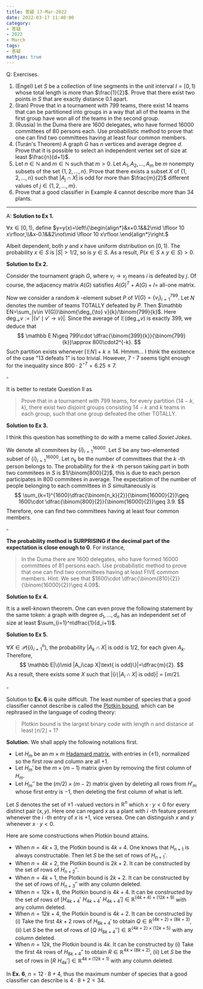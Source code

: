 ```yaml
---
title: 答疑 17-Mar-2022
date: 2022-03-17 11:40:00
category: 
- 答疑
- 2022
- March
tags: 
- 答疑
mathjax: true
---
```



Q: Exercises.

1. (Engel) Let $S$ be a collection of line segments in the unit interval $I=[0,1)$ whose total length is more than $\frac{1}{2}$. Prove that there exist two points in $S$ that are exactly distance $0.1$ apart.
2. (Iran) Prove that in a tournament with $799$ teams, there exist $14$ teams that can be partitioned into groups in a way that all of the teams in the first group have won all of the teams in the second group.
3. (Russia) In the Duma there are $1600$ delegates, who have formed $16000$ committees of $80$ persons each. Use probabilistic method to prove that one can find two committees having at least four common members.
4. (Turán's Theorem) A graph $G$ has $n$ vertices and average degree $d$. Prove that it is possible to select an independent vertex set of size at least $\frac{n}{d+1}$.
5. Let $n \in \mathbb{N}$ and $m \in \mathbb{N}$ such that $m>0$. Let $A_{1}, A_{2}, \ldots, A_{m}$ be $m$ nonempty subsets of the set $\{1,2, \ldots, n\}$. Prove that there exists a subset $X$ of $\{1,2, \ldots, n\}$ such that $\left|A_{j} \cap X\right|$ is odd for more than $\frac{m}{2}$ different values of $j \in\{1,2, \ldots, m\}$.
6. Prove that a good classifier in Example 4 cannot describe more than $34$ plants.

***

A: **Solution to Ex 1.**

$\forall x\in [0,1)$, define $y=y(x)=\left\{\begin{align*}&x+0.1&&2\mid \lfloor 10 x\rfloor,\\&x-0.1&&2\not\mid \lfloor 10 x\rfloor.\end{align*}\right.$

Albeit dependent, both $y$ and $x$ have uniform distribution on $[0,1)$. The probability $x\in S$ is $|S|>1/2$, so is $y\in S$. As a result, $P(x\in S\land y\in S)>0$.

**Solution to Ex 2.**

Consider the tournament graph $G$, where $v_i\to v_j$ means $i$ is defeated by $j$. Of course, the adjacency matrix $A(G)$ satisfies $A(G)^T+A(G)+I=$ all-one matrix.

Now we consider a random $k$ -element subset $P$ of $V(G)=\{v_i\}_{i=1}^{799}$. Let $N$ denotes the number of teams TOTALLY defeated by $P$. Then $\mathbb EN=\sum_{v\in V(G)}\binom{\deg_{\to} v}{k}/\binom{799}{k}$. Here $\deg_\to v:=|\{v'\mid v'\to v\}|$. Since the average of $\mathbb E(\deg _\to v)$ is exactly $399$, we deduce that
$$
\mathbb E N\geq 799\cdot \dfrac{\binom{399}{k}}{\binom{799}{k}}\approx 800\cdot2^{-k}.
$$
Such partition exists whenever $\lceil \mathbb EN\rceil+k\geq 14$. Hmmm... I think the existence of the case "$13$ defeats $1$" is too trivial. However, $7$ - $7$ seems tight enough for the inequality since $800\cdot 2^{-7}=6.25\leq 7$.

$\square$

It is better to restate Question II as

> Prove that in a tournament with $799$ teams, for every partition $(14-k,k)$, there exist two disjoint groups consisting $14-k$ and $k$ teams in each group, such that one group defeated the other TOTALLY.

**Solution to Ex 3.**

I think this question has something to do with a meme called *Soviet Jokes*.

We denote all commitees by $\{i\}_{i=1}^{16000}$. Let $S$ be any two-elemented subset of $\{i\}_{i=1}^{16000}$. Let $n_k$ be the number of committees that the $k$ -th person belongs to. The probability for the $k$ -th person taking part in both two commitees in $S$ is $1/\binom{800}{2}$, this is due to each person participates in $800$ commitees in average. The expectation of the number of people belonging to each committees in $S$ simultaneously is
$$
\sum_{k=1}^{1600}\dfrac{\binom{n_k}{2}}{\binom{16000}{2}}\geq 1600\cdot \dfrac{\binom{800}{2}}{\binom{16000}{2}}\geq 3.9.
$$
Therefore, one can find two committees having at least four common members.

$\square$

**The probability method is SURPRISING if the decimal part of the expectation is close enough to $0$**. For instance,

> In the Duma there are 1600 delegates, who have formed 16000 committees of 81 persons each. Use probabilistic method to prove that one can find two committees having at least FIVE common members. Hint: We see that $1600\cdot \dfrac{\binom{810}{2}}{\binom{16000}{2}}\geq 4.09$.

**Solution to Ex 4.**

It is a well-known theorem. One can even prove the following statement by the same token: a graph with degree $d_1,\ldots, d_n$ has an independent set of size at least $\sum_{i=1}^n\dfrac{1}{d_i+1}$.

**Solution to Ex 5.** 

$\forall X\in \mathcal P(\{i\}_{i=1}^n)$, the probability $|A_k\cap X|$ is odd is $1/2$, for each given $A_k$. Therefore,
$$
\mathbb E|\{i\mid |A_i\cap X|\text{ is odd}\}|=\dfrac{m}{2}.
$$
As a result, there exists some $X$ such that $|\{i\mid |A_i\cap X|\text{ is odd}\}|=\lceil m/2\rceil$.

$\square$

Solution to **Ex. 6** is quite difficult. The least number of species that a good classifier cannot describe is called the [Plotkin bound](https://en.wikipedia.org/wiki/Plotkin_bound), which can be rephrased in the language of coding theory:

> Plotkin bound is the largest binary code with length $n$ and distance at least $\lfloor n/2\rfloor+1$?

**Solution.** We shall apply the following notations first.

- Let $H_m$ be an $m\times m$ [Hadamard matrix](https://mathworld.wolfram.com/HadamardMatrix.html), with entries in $\{\pm 1\}$, normalized so the first row and column are all $+1$.
- Let $H_m'$ be the $m\times (m-1)$ matrix given by removing the first column of $H_m$.
- Let $H_m''$ be the $(m/2)\times (m-2)$ matrix given by deleting all rows from $H'_m$ whose first entry is $-1$, then deleting the first column of what is left.

Let $S$ denotes the set of $\pm 1$ -valued vectors in $\mathbb R^n$ which $x\cdot y<0$ for every distinct pair $(x,y)$. Here one can regard $x$ as a plant with $i$ -th feature present whenever the $i$ -th entry of $x$ is $+1$, vice versea. One can distinguish $x$ and $y$ whenever $x\cdot y<0$.

Here are some constructions when Plotkin bound attains.

- When $n=4k+3$, the Plotkin bound is $4k+4$. One knows that $H_{n+1}$ is always constructable. Then let $S$ be the set of rows of $H_{n+1}'$.
- When $n=4k+2$, the Plotkin bound is $2k+2$. It can be constructed by the set of rows of $H_{n+2}''$.
- When $n=4k+1$, the Plotkin bound is $2k+2$. It can be constructed by the set of rows of $H_{n+3}''$ with any column deleted.
- When $n=12k+8$, the Plotkin bound is $4k+4$. It can be constructed by the set of rows of $[H_{4k+4}'\,\,H_{4k+4}'\,\,H_{4k+4}']\in\mathbb R^{(4k+4)\times (12k+9)}$ with any column deleted.
- When $n=12k+4$, the Plotkin bound is $4k+2$. It can be constructed by (i) Take the first $4k+2$ rows of $H_{8k+4}'$ to obtain $Q\in \mathbb R^{(4k+2)\times (8k+3)}$, (ii) Let $S$ be the set of rows of $[Q\,\, H_{8k+4}'']\in\mathbb R^{(4k+2)\times (12k+5)}$ with any column deleted.
- When $n=12k$, the Plotkin bound is $4k$. It can be constructed by (i) Take the first $4k$ rows of $H_{8k+4}''$ to obtain $R\in \mathbb R^{4k\times (8k+2)}$, (ii) Let $S$ be the set of rows in $[R\,\,H_{4k}']\in \mathbb R^{4k\times (12k+1)}$ with any column deleted.

In **Ex. 6**, $n=12\cdot 8+4$, thus the maximum number of species that a good classifier can describe is $4\cdot 8+2=34$.

